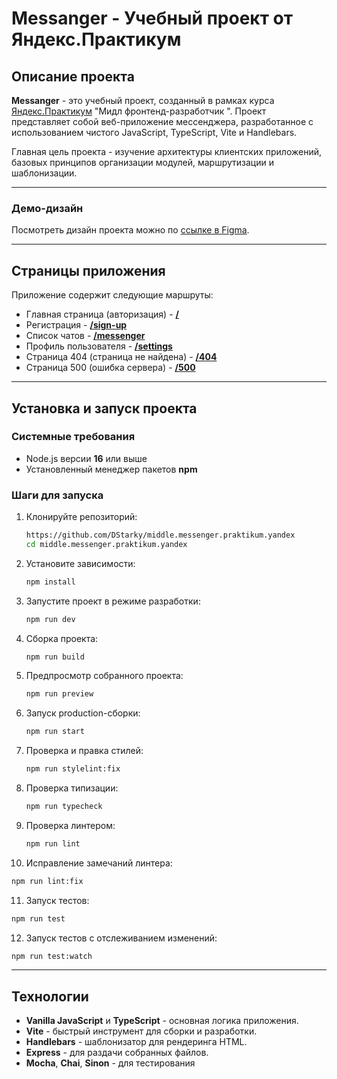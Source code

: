 # Messanger - Учебный проект от Яндекс.Практикум

## Описание проекта

**Messanger** - это учебный проект, созданный в рамках курса [Яндекс.Практикум](https://praktikum.yandex.ru/) "Мидл фронтенд-разработчик
". Проект представляет собой веб-приложение мессенджера, разработанное с использованием чистого JavaScript, TypeScript, Vite и Handlebars.

Главная цель проекта - изучение архитектуры клиентских приложений, базовых принципов организации модулей, маршрутизации и шаблонизации.

---

### Демо-дизайн

Посмотреть дизайн проекта можно по [ссылке в Figma](https://www.figma.com/design/ywRG2C92lViK15kEAE6tzc/Messanger-VanillaJS).

---

## Страницы приложения

Приложение содержит следующие маршруты:

- Главная страница (авторизация) - [**/**](https://dstarky-messanger.netlify.app/)
- Регистрация - [**/sign-up**](https://dstarky-messanger.netlify.app/sign-up)
- Список чатов - [**/messenger**](https://dstarky-messanger.netlify.app/messenger)
- Профиль пользователя - [**/settings**](https://dstarky-messanger.netlify.app/settings)
- Страница 404 (страница не найдена) - [**/404**](https://dstarky-messanger.netlify.app/404)
- Страница 500 (ошибка сервера) - [**/500**](https://dstarky-messanger.netlify.app/500)

---

## Установка и запуск проекта

### Системные требования

- Node.js версии **16** или выше
- Установленный менеджер пакетов **npm**

### Шаги для запуска

1. Клонируйте репозиторий:

   ```bash
   https://github.com/DStarky/middle.messenger.praktikum.yandex
   cd middle.messenger.praktikum.yandex
   ```

2. Установите зависимости:

   ```bash
   npm install
   ```

3. Запустите проект в режиме разработки:

   ```bash
   npm run dev
   ```

4. Сборка проекта:

   ```bash
   npm run build
   ```

5. Предпросмотр собранного проекта:

   ```bash
   npm run preview
   ```

6. Запуск production-сборки:

   ```bash
   npm run start
   ```

7. Проверка и правка стилей:

   ```bash
   npm run stylelint:fix
   ```

8. Проверка типизации:

   ```bash
   npm run typecheck
   ```

9. Проверка линтером:

   ```bash
   npm run lint
   ```

10. Исправление замечаний линтера:

   ```bash
   npm run lint:fix
   ```

11. Запуск тестов:

   ```bash
   npm run test
   ```

12. Запуск тестов с отслеживанием изменений:

   ```bash
   npm run test:watch
   ```
---

## Технологии

- **Vanilla JavaScript** и **TypeScript** - основная логика приложения.
- **Vite** - быстрый инструмент для сборки и разработки.
- **Handlebars** - шаблонизатор для рендеринга HTML.
- **Express** - для раздачи собранных файлов.
- **Mocha**, **Chai**, **Sinon** - для тестирования
